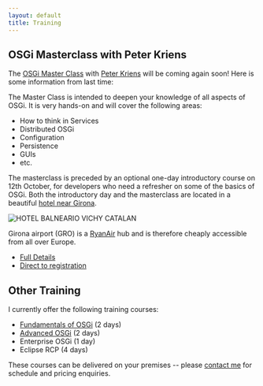 ```yaml
---
layout: default
title: Training
---
```


OSGi Masterclass with Peter Kriens
----------------------------------

The [OSGi Master Class](http://www.aqute.biz/MasterClass/MasterClass) with [Peter Kriens](http://www.osgi.org/blog) will be coming again soon! Here is some information from last time:

The Master Class is intended to deepen your knowledge of all aspects of OSGi. It is very hands-on and will cover the following areas:

-   How to think in Services
-   Distributed OSGi
-   Configuration
-   Persistence
-   GUIs
-   etc.

The masterclass is preceded by an optional one-day introductory course on 12th October, for developers who need a refresher on some of the basics of OSGi. Both the introductory day and the masterclass are located in a beautiful [hotel near Girona](http://www.balneariovichycatalan.rolinesystem.com/home.asp).

![HOTEL BALNEARIO VICHY CATALAN](https://www.rolinesystem.com/v6/upload/img_website/379c2588477b1b06fa08f6ab509c71d840a79e91835ce2ab953f79a78bce1319/Website1/Menu36/foto1.jpg "HOTEL BALNEARIO VICHY CATALAN")

Girona airport (GRO) is a [RyanAir](http://www.ryanair.com/) hub and is therefore cheaply accessible from all over Europe.

-   [Full Details](http://www.aqute.biz/MasterClass/MasterClass)
-   [Direct to registration](http://www.regonline.com/register/checkin.aspx?EventId=881199)

Other Training
--------------

I currently offer the following training courses:

-   [Fundamentals of OSGi](training/osgi-fundamentals.html) (2 days)
-   [Advanced OSGi](training/osgi-advanced.html) (2 days)
-   Enterprise OSGi (1 day)
-   Eclipse RCP (4 days)

These courses can be delivered on your premises -- please [contact me](mailto:njbartlett@gmail.com) for schedule and pricing enquiries.
